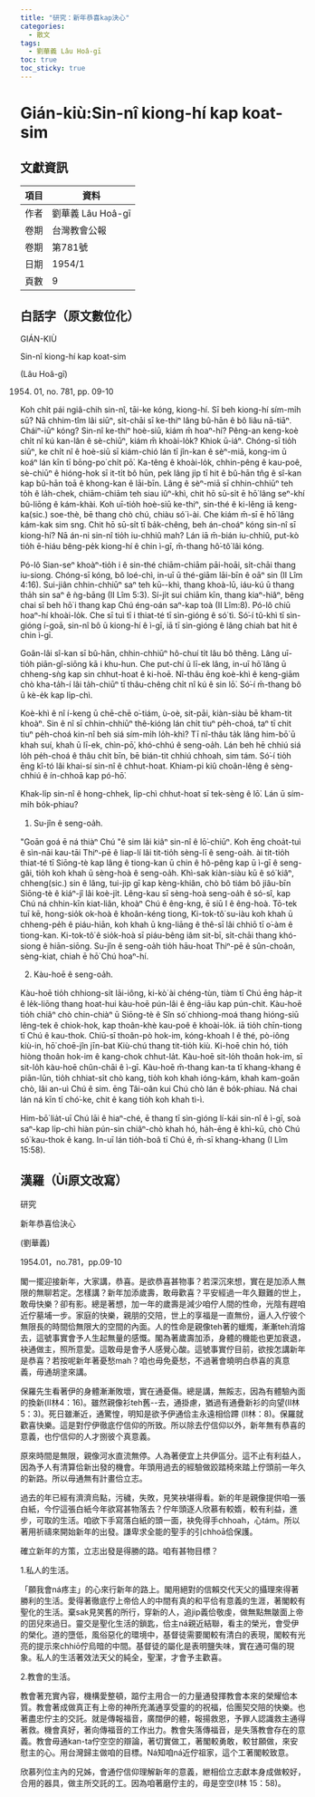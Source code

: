```yaml
---
title: "研究：新年恭喜kap決心"
categories:
  - 散文
tags:
  - 劉華義 Lâu Hoâ-gī
toc: true
toc_sticky: true
---
```


# Gián-kiù:Sin-nî kiong-hí kap koat-sim

## 文獻資訊

| 項目 | 資料 |
|---|---|
| 作者 | 劉華義 Lâu Hoâ-gī |
| 卷期 | 台灣教會公報 |
| 卷期 | 第781號 |
| 日期 | 1954/1 |
| 頁數 | 9 |

## 白話字（原文數位化）

GIÁN-KIÙ

Sin-nî kiong-hí kap koat-sim

(Lâu Hoâ-gī)

1954. 01, no. 781, pp. 09-10

Koh chi̍t pái ngiâ-chih sin-nî, tāi-ke kóng, kiong-hí. Sī beh kiong-hí sím-mi̍h sū? Nā chhim-tîm lâi siūⁿ, si̍t-chāi sī ke-thiⁿ lâng bû-hān ê bô liâu nā-tiāⁿ. Cháiⁿ-iūⁿ kóng? Sin-nî ke-thiⁿ hoè-siū, kiám m̄ hoaⁿ-hí? Pêng-an keng-koè chi̍t nî kú kan-lân ê sè-chiūⁿ, kiám m̄ khoài-lo̍k? Khiok ū-iáⁿ. Chóng-sī tio̍h siūⁿ, ke chi̍t nî ê hoè-siū sī kiám-chió lán tī jîn-kan ê sèⁿ-miā, kong-im ū koáⁿ lán kīn tī bōng-po͘ chi̍t pō͘. Ka-têng ê khoài-lo̍k, chhin-pêng ê kau-poê, sè-chiūⁿ ê hióng-hok sī it-ti̍t bô hūn, pek lâng ji̍p tī hit ê bû-hān tn̂g ê sî-kan kap bû-hān toā ê khong-kan ê lāi-bīn. Lâng ê sèⁿ-miā sī chhin-chhiūⁿ teh to̍h ê la̍h-chek, chiām-chiām teh siau iûⁿ-khì, chit hō sū-si̍t ē hō͘ lâng seⁿ-khí bû-liōng ê kám-khài. Koh uī-tio̍h hoè-siū ke-thiⁿ, sin-thé ê ki-lêng iā keng-ka(sic.) soe-thè, bē thang chò chú, chiàu só͘ ì-ài. Che kiám m̄-sī ē hō͘ lâng kám-kak sim sng. Chit hō sū-si̍t tī ba̍k-chêng, beh án-choáⁿ kóng sin-nî sī kiong-hí? Nā án-ni sin-nî tio̍h iu-chhiû mah? Lán iā m̄-bián iu-chhiû, put-kò tio̍h ē-hiáu bêng-pe̍k kiong-hí ê chin ì-gī, m̄-thang hô͘-tô͘ lâi kóng.

Pó-lô Sian-seⁿ khoàⁿ-tio̍h i ê sin-thé chiām-chiām pāi-hoāi, si̍t-chāi thang iu-siong. Chóng-sī kóng, bô loé-chì, in-uī ū thé-giām lāi-bīn ê oāⁿ sin (II Lîm 4:16). Sui-jiân chhin-chhiūⁿ saⁿ teh kū--khì, thang khoà-lū, iáu-kú ū thang tha̍h sin saⁿ ê ǹg-bāng (II Lîm 5:3). Sí-ji̍t sui chiām kīn, thang kiaⁿ-hiâⁿ, bêng chai sī beh hō͘ i thang kap Chú éng-oán saⁿ-kap toà (II Lîm:8). Pó-lô chiū hoaⁿ-hí khoài-lo̍k. Che sī tuì tī i thiat-té tī sìn-gióng ê só͘ tì. Só͘-í tû-khì tī sìn-gióng í-goā, sin-nî bô ū kiong-hí ê ì-gī, iā tī sìn-gióng ê lâng chiah bat hit ê chin ì-gī.

Goân-lâi sî-kan sī bû-hān, chhin-chhiūⁿ hô-chuí ti̍t lâu bô thêng. Lâng uī-tio̍h piān-gî-siōng kā i khu-hun. Che put-chí ū lī-ek lâng, in-uī hō͘ lâng ū chheng-sǹg kap sin chhut-hoat ê ki-hoē. Nî-thâu ēng koè-khì ê keng-giām chò kha-ta̍h-í lâi ta̍h-chiūⁿ tī thâu-chêng chi̍t nî kú ê sin lō͘. Só͘-í m̄-thang bô ū kè-e̍k kap li̍p-chì.

Koè-khì ê nî í-keng ū chē-chē o͘-tiám, ù-oè, sit-pāi, kiàn-siàu bē kham-tit khoàⁿ. Sin ê nî sī chhin-chhiūⁿ thê-kióng lán chi̍t tiuⁿ pe̍h-choá, taⁿ tī chit tiuⁿ pe̍h-choá kin-nî beh siá sím-mi̍h lo̍h-khì? Tī nî-thâu ta̍k lâng him-bō͘ ū khah suí, khah ū lī-ek, chìn-pō͘, khó-chhú ê seng-oa̍h. Lán beh hē chhiú siá lo̍h pe̍h-choá ê thâu chi̍t bīn, bē bián-tit chhiú chhoah, sim tám. Só͘-í tio̍h ēng kî-tó lâi khai-sí sin-nî ê chhut-hoat. Khiam-pi kiû choân-lêng ê sèng-chhiú ê ín-chhoā kap pó-hō͘.

Khak-li̍p sin-nî ê hong-chhek, li̍p-chì chhut-hoat sī tek-sèng ê lō͘. Lán ū sím-mi̍h bo̍k-phiau?

1. Su-jîn ê seng-oa̍h.

"Goān goá ē ná thiàⁿ Chú "ê sim lâi kiâⁿ sin-nî ê lō͘-chiūⁿ. Koh ēng choa̍t-tuì ê sìn-nāi kau-tāi Thiⁿ-pē ê liap-lí lâi tit-tio̍h sèng-lī ê seng-oa̍h. ài tit-tio̍h thiat-té tī Siōng-tè kap lâng ê tiong-kan ū chin ê hô-pêng kap ū ì-gī ê seng-gâi, tio̍h koh khah ū sèng-hoà ê seng-oa̍h. Khì-sak kiàn-siàu kū ê só͘ kiâⁿ, chheng(sic.) sin ê lâng, tui-jip gī kap kèng-khiân, chò bô tiám bô jiâu-bīn Siōng-tè ê kiáⁿ-jî lâi koè-ji̍t. Lêng-kau sī sèng-hoà seng-oa̍h ê só-sî, kap Chú ná chhin-kīn kiat-liân, khoàⁿ Chú ê êng-kng, ē siū I ê êng-hoà. Tō-tek tuī kē, hong-sio̍k ok-hoà ê khoân-kéng tiong, Ki-tok-tô͘ su-iàu koh khah ū chheng-pe̍h ê piáu-hiān, koh khah ū kng-liāng ê thê-sī lâi chhiō tī o͘-àm ê tiong-kan. Ki-tok-tô͘ ê sio̍k-hoà sī piáu-bêng iâm sit-bī, si̍t-chāi thang khó-siong ê hiān-siōng. Su-jîn ê seng-oa̍h tio̍h hāu-hoat Thiⁿ-pē ê sûn-choân, sèng-kiat, chiah ē hō͘ Chú hoaⁿ-hí.

2. Kàu-hoē ê seng-oa̍h.

Kàu-hoē tio̍h chhiong-si̍t lāi-iông, ki-kò͘ ài chéng-tùn, tiàm tī Chú ēng ha̍p-it ê le̍k-liōng thang hoat-hui kàu-hoē pún-lâi ê êng-iāu kap pún-chit. Kàu-hoē tio̍h chiâⁿ chò chin-chiàⁿ ū Siōng-tè ê Sîn só͘ chhiong-moá thang hióng-siū lêng-tek ê chiok-hok, kap thoân-khè kau-poê ê khoài-lo̍k. iā tio̍h chīn-tiong tī Chú ê kau-thok. Chiū-sī thoân-pò hok-im, kóng-khoah I ê thé, pò-iông kiù-in, hō͘ choē-jîn jīn-bat Kiù-chú thang tit-tio̍h kiù. Ki-hoē chin hó, tio̍h hiòng thoân hok-im ê kang-chok chhut-la̍t. Kàu-hoē sit-lo̍h thoân hok-im, sī sit-lo̍h kàu-hoē chûn-chāi ê ì-gī. Kàu-hoē m̄-thang kan-ta tī khang-khang ê piān-lūn, tio̍h chhiat-si̍t chò kang, tio̍h koh khah ióng-kám, khah kam-goān chò, lâi an-uì Chú ê sim. ēng Tâi-oân kui Chú chò lán ê bo̍k-phiau. Ná chai lán ná kīn tī chó͘-ke, chit ê kang tio̍h koh khah tì-ì.

Him-bō͘ lia̍t-uī Chú lāi ê hiaⁿ-ché, ē thang tī sìn-gióng lí-kái sin-nî ê ì-gī, soà saⁿ-kap li̍p-chì hiàn pún-sin chiâⁿ-chò khah hó, ha̍h-ēng ê khì-kū, chò Chú só͘ kau-thok ê kang. In-uī lán tio̍h-boâ tī Chú ê, m̄-sī khang-khang (I Lîm 15:58).

## 漢羅（Ùi原文改寫）

研究

新年恭喜佮決心

(劉華義)

1954.01，no.781，pp.09-10

閣一擺迎接新年，大家講，恭喜。是欲恭喜甚物事？若深沉來想，實在是加添人無限的無聊若定。怎樣講？新年加添歲壽，敢毋歡喜？平安經過一年久艱難的世上，敢毋快樂？卻有影。總是著想，加一年的歲壽是減少咱佇人間的性命，光陰有趕咱近佇墓埔一步。家庭的快樂，親朋的交陪，世上的享福是一直無份，逼人入佇彼个無限長的時間佮無限大的空間的內面。人的性命是親像teh著的蠟燭，漸漸teh消熔去，這號事實會予人生起無量的感慨。閣為著歲壽加添，身體的機能也更加衰退，袂通做主，照所意愛。這敢毋是會予人感覺心酸。這號事實佇目前，欲按怎講新年是恭喜？若按呢新年著憂愁mah？咱也毋免憂愁，不過著會曉明白恭喜的真意義，毋通胡塗來講。

保羅先生看著伊的身體漸漸敗壞，實在通憂傷。總是講，無餒志，因為有體驗內面的換新(II林4：16)。雖然親像衫teh舊--去，通掛慮，猶過有通疊新衫的向望(II林5：3)。死日雖漸近，通驚惶，明知是欲予伊通佮主永遠相佮蹛 (II林：8)。保羅就歡喜快樂。這是對佇伊徹底佇信仰的所致。所以除去佇信仰以外，新年無有恭喜的意義，也佇信仰的人才捌彼个真意義。

原來時間是無限，親像河水直流無停。人為著便宜上共伊區分。這不止有利益人，因為予人有清算佮新出發的機會。年頭用過去的經驗做跤踏椅來踏上佇頭前一年久的新路。所以毋通無有計畫佮立志。

過去的年已經有濟濟烏點，污穢，失敗，見笑袂堪得看。新的年是親像提供咱一張白紙，今佇這張白紙今年欲寫甚物落去？佇年頭逐人欣慕有較媠，較有利益，進步，可取的生活。咱欲下手寫落白紙的頭一面，袂免得手chhoah，心tám。所以著用祈禱來開始新年的出發。謙卑求全能的聖手的引chhoā佮保護。

確立新年的方策，立志出發是得勝的路。咱有甚物目標？

1.私人的生活。

「願我會ná疼主」的心來行新年的路上。閣用絕對的信賴交代天父的攝理來得著勝利的生活。愛得著徹底佇上帝佮人的中間有真的和平佮有意義的生涯，著閣較有聖化的生活。棄sak見笑舊的所行，穿新的人，追jip義佮敬虔，做無點無皺面上帝的囝兒來過日。靈交是聖化生活的鎖匙，佮主ná親近結聯，看主的榮光，會受伊的榮化。道的墮低，風俗惡化的環境中，基督徒需要閣較有清白的表現，閣較有光亮的提示來chhiō佇烏暗的中間。基督徒的屬化是表明鹽失味，實在通可傷的現象。私人的生活著效法天父的純全，聖潔，才會予主歡喜。

2.教會的生活。

教會著充實內容，機構愛整頓，踮佇主用合一的力量通發揮教會本來的榮耀佮本質。教會著成做真正有上帝的神所充滿通享受靈的的祝福，佮團契交陪的快樂。也著盡忠佇主的交託。就是傳報福音，廣闊伊的體，報揚救恩，予罪人認識救主通得著救。機會真好，著向傳福音的工作出力。教會失落傳福音，是失落教會存在的意義。教會毋通kan-ta佇空空的辯論，著切實做工，著閣較勇敢，較甘願做，來安慰主的心。用台灣歸主做咱的目標。Ná知咱ná近佇祖家，這个工著閣較致意。

欣慕列位主內的兄姊，會通佇信仰理解新年的意義，紲相佮立志獻本身成做較好，合用的器具，做主所交託的工。因為咱著磨佇主的，毋是空空(I林 15：58)。
